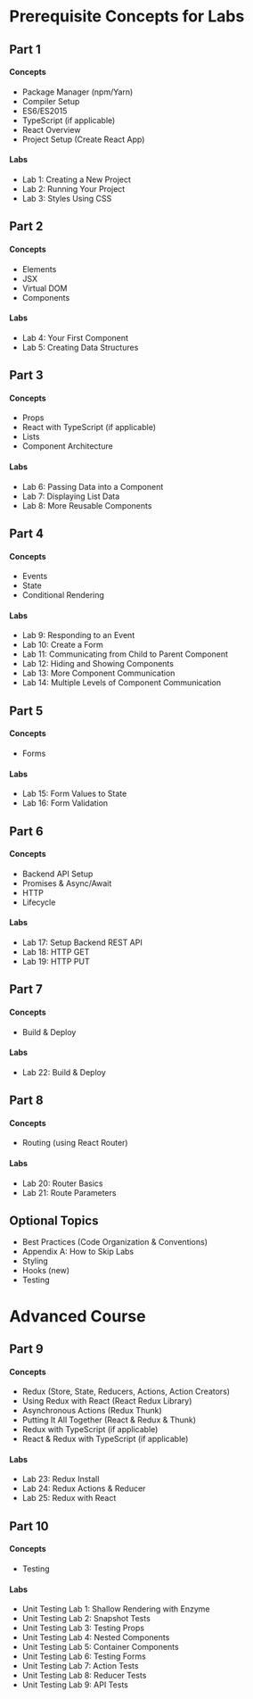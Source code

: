 # Prerequisite Concepts for Labs

## Part 1

#### Concepts

- Package Manager (npm/Yarn)
- Compiler Setup
- ES6/ES2015
- TypeScript (if applicable)
- React Overview
- Project Setup (Create React App)

#### Labs

- Lab 1: Creating a New Project
- Lab 2: Running Your Project
- Lab 3: Styles Using CSS

## Part 2

#### Concepts

- Elements
- JSX
- Virtual DOM
- Components

#### Labs

- Lab 4: Your First Component
- Lab 5: Creating Data Structures

## Part 3

#### Concepts

- Props
- React with TypeScript (if applicable)
- Lists
- Component Architecture

#### Labs

- Lab 6: Passing Data into a Component
- Lab 7: Displaying List Data
- Lab 8: More Reusable Components

## Part 4

#### Concepts

- Events
- State
- Conditional Rendering

#### Labs

- Lab 9: Responding to an Event
- Lab 10: Create a Form
- Lab 11: Communicating from Child to Parent Component
- Lab 12: Hiding and Showing Components
- Lab 13: More Component Communication
- Lab 14: Multiple Levels of Component Communication

## Part 5

#### Concepts

- Forms

#### Labs

- Lab 15: Form Values to State
- Lab 16: Form Validation

## Part 6

#### Concepts

- Backend API Setup
- Promises & Async/Await
- HTTP
- Lifecycle

#### Labs

- Lab 17: Setup Backend REST API
- Lab 18: HTTP GET
- Lab 19: HTTP PUT

## Part 7

#### Concepts

- Build & Deploy

#### Labs

- Lab 22: Build & Deploy

## Part 8

#### Concepts

- Routing (using React Router)

#### Labs

- Lab 20: Router Basics
- Lab 21: Route Parameters

## Optional Topics

- Best Practices (Code Organization & Conventions)
- Appendix A: How to Skip Labs
- Styling
- Hooks (new)
- Testing

# Advanced Course

## Part 9

#### Concepts

- Redux (Store, State, Reducers, Actions, Action Creators)
- Using Redux with React (React Redux Library)
- Asynchronous Actions (Redux Thunk)
- Putting It All Together (React & Redux & Thunk)
- Redux with TypeScript (if applicable)
- React & Redux with TypeScript (if applicable)

#### Labs

- Lab 23: Redux Install
- Lab 24: Redux Actions & Reducer
- Lab 25: Redux with React


## Part 10

#### Concepts

- Testing
  
#### Labs
- Unit Testing Lab 1: Shallow Rendering with Enzyme
- Unit Testing Lab 2: Snapshot Tests
- Unit Testing Lab 3: Testing Props
- Unit Testing Lab 4: Nested Components
- Unit Testing Lab 5: Container Components
- Unit Testing Lab 6: Testing Forms
- Unit Testing Lab 7: Action Tests
- Unit Testing Lab 8: Reducer Tests
- Unit Testing Lab 9: API Tests
